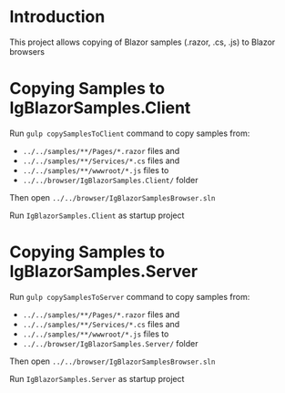# Introduction

This project allows copying of Blazor samples (.razor, .cs, .js) to Blazor browsers

# Copying Samples to IgBlazorSamples.Client

Run `gulp copySamplesToClient` command to copy samples from:
- `../../samples/**/Pages/*.razor` files and
- `../../samples/**/Services/*.cs` files and
- `../../samples/**/wwwroot/*.js` files to
- `../../browser/IgBlazorSamples.Client/` folder

Then open `../../browser/IgBlazorSamplesBrowser.sln`

Run `IgBlazorSamples.Client` as startup project

# Copying Samples to IgBlazorSamples.Server

Run `gulp copySamplesToServer` command to copy samples from:
- `../../samples/**/Pages/*.razor` files and
- `../../samples/**/Services/*.cs` files and
- `../../samples/**/wwwroot/*.js` files to
- `../../browser/IgBlazorSamples.Server/` folder

Then open `../../browser/IgBlazorSamplesBrowser.sln`

Run `IgBlazorSamples.Server` as startup project